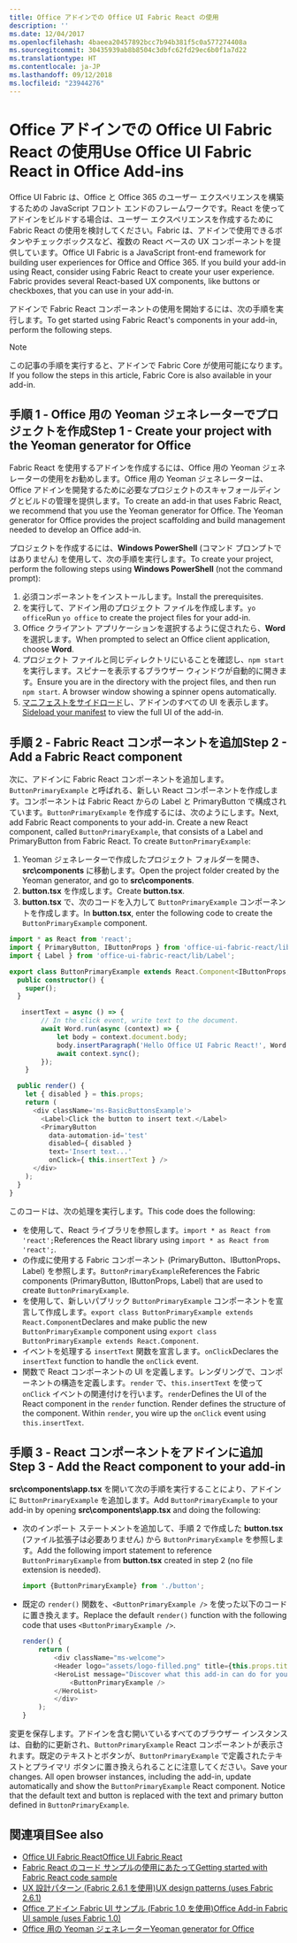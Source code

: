 ```yaml
---
title: Office アドインでの Office UI Fabric React の使用
description: ''
ms.date: 12/04/2017
ms.openlocfilehash: 4baeea20457892bcc7b94b381f5c0a577274408a
ms.sourcegitcommit: 30435939ab8b8504c3dbfc62fd29ec6b0f1a7d22
ms.translationtype: HT
ms.contentlocale: ja-JP
ms.lasthandoff: 09/12/2018
ms.locfileid: "23944276"
---
```

# <a name="use-office-ui-fabric-react-in-office-add-ins"></a><span data-ttu-id="d5978-102">Office アドインでの Office UI Fabric React の使用</span><span class="sxs-lookup"><span data-stu-id="d5978-102">Use Office UI Fabric React in Office Add-ins</span></span>

<span data-ttu-id="d5978-p101">Office UI Fabric は、Office と Office 365 のユーザー エクスペリエンスを構築するための JavaScript フロント エンドのフレームワークです。React を使ってアドインをビルドする場合は、ユーザー エクスペリエンスを作成するために Fabric React の使用を検討してください。Fabric は、アドインで使用できるボタンやチェックボックスなど、複数の React ベースの UX コンポーネントを提供しています。</span><span class="sxs-lookup"><span data-stu-id="d5978-p101">Office UI Fabric is a JavaScript front-end framework for building user experiences for Office and Office 365. If you build your add-in using React, consider using Fabric React to create your user experience. Fabric provides several React-based UX components, like buttons or checkboxes, that you can use in your add-in.</span></span>

<span data-ttu-id="d5978-106">アドインで Fabric React コンポーネントの使用を開始するには、次の手順を実行します。</span><span class="sxs-lookup"><span data-stu-id="d5978-106">To get started using Fabric React's components in your add-in, perform the following steps.</span></span>

> [!NOTE]
> <span data-ttu-id="d5978-107">この記事の手順を実行すると、アドインで Fabric Core が使用可能になります。</span><span class="sxs-lookup"><span data-stu-id="d5978-107">If you follow the steps in this article, Fabric Core is also available in your add-in.</span></span>

## <a name="step-1---create-your-project-with-the-yeoman-generator-for-office"></a><span data-ttu-id="d5978-108">手順 1 - Office 用の Yeoman ジェネレーターでプロジェクトを作成</span><span class="sxs-lookup"><span data-stu-id="d5978-108">Step 1 - Create your project with the Yeoman generator for Office</span></span>

<span data-ttu-id="d5978-p102">Fabric React を使用するアドインを作成するには、Office 用の Yeoman ジェネレーターの使用をお勧めします。Office 用の Yeoman ジェネレーターは、Office アドインを開発するために必要なプロジェクトのスキャフォールディングとビルドの管理を提供します。</span><span class="sxs-lookup"><span data-stu-id="d5978-p102">To create an add-in that uses Fabric React, we recommend that you use the Yeoman generator for Office. The Yeoman generator for Office provides the project scaffolding and build management needed to develop an Office add-in.</span></span>

<span data-ttu-id="d5978-111">プロジェクトを作成するには、**Windows PowerShell** (コマンド プロンプトではありません) を使用して、次の手順を実行します。</span><span class="sxs-lookup"><span data-stu-id="d5978-111">To create your project, perform the following steps using **Windows PowerShell** (not the command prompt):</span></span>

1. <span data-ttu-id="d5978-112">必須コンポーネントをインストールします。</span><span class="sxs-lookup"><span data-stu-id="d5978-112">Install the prerequisites.</span></span>
2. <span data-ttu-id="d5978-113">を実行して、アドイン用のプロジェクト ファイルを作成します。`yo office`</span><span class="sxs-lookup"><span data-stu-id="d5978-113">Run `yo office` to create the project files for your add-in.</span></span>
3. <span data-ttu-id="d5978-114">Office クライアント アプリケーションを選択するように促されたら、**Word** を選択します。</span><span class="sxs-lookup"><span data-stu-id="d5978-114">When prompted to select an Office client application, choose **Word**.</span></span>
4. <span data-ttu-id="d5978-p103">プロジェクト ファイルと同じディレクトリにいることを確認し、`npm start` を実行します。スピナーを表示するブラウザー ウィンドウが自動的に開きます。</span><span class="sxs-lookup"><span data-stu-id="d5978-p103">Ensure you are in the directory with the project files, and then run `npm start`. A browser window showing a spinner opens automatically.</span></span>
5. <span data-ttu-id="d5978-117">[マニフェストをサイドロード](..\testing\test-debug-office-add-ins.md)し、アドインのすべての UI を表示します。</span><span class="sxs-lookup"><span data-stu-id="d5978-117">[Sideload your manifest](..\testing\test-debug-office-add-ins.md) to view the full UI of the add-in.</span></span>

## <a name="step-2---add-a-fabric-react-component"></a><span data-ttu-id="d5978-118">手順 2 - Fabric React コンポーネントを追加</span><span class="sxs-lookup"><span data-stu-id="d5978-118">Step 2 - Add a Fabric React component</span></span>

<span data-ttu-id="d5978-p104">次に、アドインに Fabric React コンポーネントを追加します。`ButtonPrimaryExample` と呼ばれる、新しい React コンポーネントを作成します。コンポーネントは Fabric React からの Label と PrimaryButton で構成されています。`ButtonPrimaryExample` を作成するには、次のようにします。</span><span class="sxs-lookup"><span data-stu-id="d5978-p104">Next, add Fabric React components to your add-in. Create a new React component, called `ButtonPrimaryExample`, that consists of a Label and PrimaryButton from Fabric React. To create `ButtonPrimaryExample`:</span></span>

1. <span data-ttu-id="d5978-122">Yeoman ジェネレーターで作成したプロジェクト フォルダーを開き、**src\components** に移動します。</span><span class="sxs-lookup"><span data-stu-id="d5978-122">Open the project folder created by the Yeoman generator, and go to **src\components**.</span></span>
2. <span data-ttu-id="d5978-123">**button.tsx** を作成します。</span><span class="sxs-lookup"><span data-stu-id="d5978-123">Create **button.tsx**.</span></span>
3. <span data-ttu-id="d5978-124">**button.tsx** で、次のコードを入力して `ButtonPrimaryExample` コンポーネントを作成します。</span><span class="sxs-lookup"><span data-stu-id="d5978-124">In **button.tsx**, enter the following code to create the `ButtonPrimaryExample` component.</span></span>

```typescript
import * as React from 'react';
import { PrimaryButton, IButtonProps } from 'office-ui-fabric-react/lib/Button';
import { Label } from 'office-ui-fabric-react/lib/Label';

export class ButtonPrimaryExample extends React.Component<IButtonProps, {}> {
  public constructor() {
    super();
  }

   insertText = async () => {
        // In the click event, write text to the document.
        await Word.run(async (context) => {
            let body = context.document.body;
            body.insertParagraph('Hello Office UI Fabric React!', Word.InsertLocation.end);
            await context.sync();
        });
    }

  public render() {
    let { disabled } = this.props;
    return (
      <div className='ms-BasicButtonsExample'>
        <Label>Click the button to insert text.</Label>
        <PrimaryButton
          data-automation-id='test'
          disabled={ disabled }
          text='Insert text...'
          onClick={ this.insertText } />
      </div>
    );
  }
}
```

<span data-ttu-id="d5978-125">このコードは、次の処理を実行します。</span><span class="sxs-lookup"><span data-stu-id="d5978-125">This code does the following:</span></span>

- <span data-ttu-id="d5978-126">を使用して、React ライブラリを参照します。`import * as React from 'react';`</span><span class="sxs-lookup"><span data-stu-id="d5978-126">References the React library using `import * as React from 'react';`.</span></span>
- <span data-ttu-id="d5978-127">の作成に使用する Fabric コンポーネント (PrimaryButton、IButtonProps、Label) を参照します。`ButtonPrimaryExample`</span><span class="sxs-lookup"><span data-stu-id="d5978-127">References the Fabric components (PrimaryButton, IButtonProps, Label) that are used to create `ButtonPrimaryExample`.</span></span>
- <span data-ttu-id="d5978-128">を使用して、新しいパブリック `ButtonPrimaryExample` コンポーネントを宣言して作成します。`export class ButtonPrimaryExample extends React.Component`</span><span class="sxs-lookup"><span data-stu-id="d5978-128">Declares and make public the new `ButtonPrimaryExample` component using `export class ButtonPrimaryExample extends React.Component`.</span></span>
- <span data-ttu-id="d5978-129">イベントを処理する `insertText` 関数を宣言します。`onClick`</span><span class="sxs-lookup"><span data-stu-id="d5978-129">Declares the `insertText` function to handle the `onClick` event.</span></span>
- <span data-ttu-id="d5978-p105">関数で React コンポーネントの UI を定義します。レンダリングで、コンポーネントの構造を定義します。`render` で、`this.insertText` を使って `onClick` イベントの関連付けを行います。`render`</span><span class="sxs-lookup"><span data-stu-id="d5978-p105">Defines the UI of the React component in the `render` function. Render defines the structure of the component. Within `render`, you wire up the `onClick` event using `this.insertText`.</span></span>

## <a name="step-3---add-the-react-component-to-your-add-in"></a><span data-ttu-id="d5978-133">手順 3 - React コンポーネントをアドインに追加</span><span class="sxs-lookup"><span data-stu-id="d5978-133">Step 3 - Add the React component to your add-in</span></span>

<span data-ttu-id="d5978-134">**src\components\app.tsx** を開いて次の手順を実行することにより、アドインに `ButtonPrimaryExample` を追加します。</span><span class="sxs-lookup"><span data-stu-id="d5978-134">Add `ButtonPrimaryExample` to your add-in by opening **src\components\app.tsx** and doing the following:</span></span>

- <span data-ttu-id="d5978-135">次のインポート ステートメントを追加して、手順 2 で作成した **button.tsx** (ファイル拡張子は必要ありません) から `ButtonPrimaryExample` を参照します。</span><span class="sxs-lookup"><span data-stu-id="d5978-135">Add the following import statement to reference `ButtonPrimaryExample` from **button.tsx** created in step 2 (no file extension is needed).</span></span>

  ```typescript
  import {ButtonPrimaryExample} from './button';
  ```

- <span data-ttu-id="d5978-136">既定の `render()` 関数を、`<ButtonPrimaryExample />` を使った以下のコードに置き換えます。</span><span class="sxs-lookup"><span data-stu-id="d5978-136">Replace the default `render()` function with the following code that uses `<ButtonPrimaryExample />`.</span></span>

  ```typescript
  render() {
      return (
          <div className="ms-welcome">
          <Header logo="assets/logo-filled.png" title={this.props.title} message="Welcome" />
          <HeroList message="Discover what this add-in can do for you today!" items={this.state.listItems} >
              <ButtonPrimaryExample />
          </HeroList>
          </div>
      );
  }
  ```

<span data-ttu-id="d5978-p106">変更を保存します。アドインを含む開いているすべてのブラウザー インスタンスは、自動的に更新され、`ButtonPrimaryExample` React コンポーネントが表示されます。既定のテキストとボタンが、`ButtonPrimaryExample` で定義されたテキストとプライマリ ボタンに置き換えられることに注意してください。</span><span class="sxs-lookup"><span data-stu-id="d5978-p106">Save your changes. All open browser instances, including the add-in, update automatically and show the `ButtonPrimaryExample` React component. Notice that the default text and button is replaced with the text and primary button defined in `ButtonPrimaryExample`.</span></span>



## <a name="see-also"></a><span data-ttu-id="d5978-140">関連項目</span><span class="sxs-lookup"><span data-stu-id="d5978-140">See also</span></span>

- [<span data-ttu-id="d5978-141">Office UI Fabric React</span><span class="sxs-lookup"><span data-stu-id="d5978-141">Office UI Fabric React</span></span>](https://developer.microsoft.com/fabric)
- [<span data-ttu-id="d5978-142">Fabric React のコード サンプルの使用にあたって</span><span class="sxs-lookup"><span data-stu-id="d5978-142">Getting started with Fabric React code sample</span></span>](https://github.com/OfficeDev/Word-Add-in-GettingStartedFabricReact)
- [<span data-ttu-id="d5978-143">UX 設計パターン (Fabric 2.6.1 を使用)</span><span class="sxs-lookup"><span data-stu-id="d5978-143">UX design patterns (uses Fabric 2.6.1)</span></span>](https://github.com/OfficeDev/Office-Add-in-UX-Design-Patterns-Code)
- [<span data-ttu-id="d5978-144">Office アドイン Fabric UI サンプル (Fabric 1.0 を使用)</span><span class="sxs-lookup"><span data-stu-id="d5978-144">Office Add-in Fabric UI sample (uses Fabric 1.0)</span></span>](https://github.com/OfficeDev/Office-Add-in-Fabric-UI-Sample)
- [<span data-ttu-id="d5978-145">Office 用の Yeoman ジェネレーター</span><span class="sxs-lookup"><span data-stu-id="d5978-145">Yeoman generator for Office</span></span>](https://github.com/OfficeDev/generator-office)
